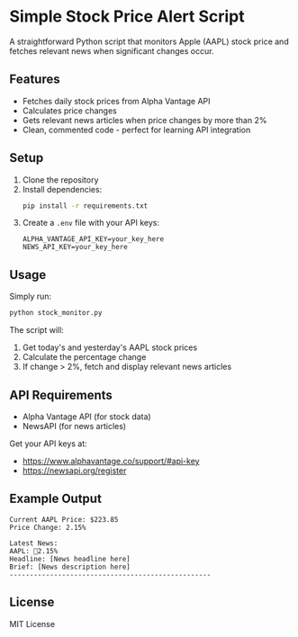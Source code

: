# Simple Stock Price Alert Script

A straightforward Python script that monitors Apple (AAPL) stock price and fetches relevant news when significant changes occur.

## Features

- Fetches daily stock prices from Alpha Vantage API
- Calculates price changes
- Gets relevant news articles when price changes by more than 2%
- Clean, commented code - perfect for learning API integration

## Setup

1. Clone the repository
2. Install dependencies:
   ```bash
   pip install -r requirements.txt
   ```
3. Create a `.env` file with your API keys:
   ```
   ALPHA_VANTAGE_API_KEY=your_key_here
   NEWS_API_KEY=your_key_here
   ```

## Usage

Simply run:
```bash
python stock_monitor.py
```

The script will:
1. Get today's and yesterday's AAPL stock prices
2. Calculate the percentage change
3. If change > 2%, fetch and display relevant news articles

## API Requirements

- Alpha Vantage API (for stock data)
- NewsAPI (for news articles)

Get your API keys at:
- https://www.alphavantage.co/support/#api-key
- https://newsapi.org/register

## Example Output

```
Current AAPL Price: $223.85
Price Change: 2.15%

Latest News:
AAPL: 🔺2.15%
Headline: [News headline here]
Brief: [News description here]
--------------------------------------------------
```

## License

MIT License 
